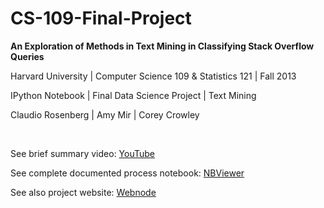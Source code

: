 CS-109-Final-Project
====================


<b>An Exploration of Methods in Text Mining in Classifying Stack Overflow Queries</b>

Harvard University | Computer Science 109 & Statistics 121 | Fall 2013 

IPython Notebook | Final Data Science Project | Text Mining 

Claudio Rosenberg | Amy Mir | Corey Crowley 


<br>

<p>
See brief summary video: <a href="http://www.youtube.com/watch?v=FQ9_t87ik60&feature=youtu.be">YouTube</a>
</p>


<p>
See complete documented process notebook: <a href="http://nbviewer.ipython.org/github/GalaxyThinker/CS-109-Final-Project/blob/master/final_project/CS109FinalProject.ipynb">NBViewer</a>
</p>


<p>
See also project website: <a href="http://cs-109-final-project.webnode.com/">Webnode</a>
</p>
